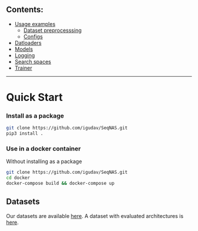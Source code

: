 ## 
## Contents:
- [Usage examples](./examples/README.md)
    -  [Dataset preprocesssing](./examples/dataset_preprocess/README.md)
    -  [Configs](./examples/sample_configs/README.md)
- [Datloaders](./src/SeqNAS/datasets/README.md)
- [Models](./src/SeqNAS/models/README.md)
- [Logging](./src/SeqNAS/nash_logging/README.md)
- [Search spaces](./src/SeqNAS/search_spaces/README.md)
- [Trainer](./src/SeqNAS/trainers/README.md)



<hr>

# Quick Start                                                                                                                                                                                            
### Install as a package

```bash
git clone https://github.com/igudav/SeqNAS.git
pip3 install . 
```

### Use in a docker container

Without installing as a package

```bash
git clone https://github.com/igudav/SeqNAS.git
cd docker
docker-compose build && docker-compose up
```

## Datasets
Our datasets are available [here](https://disk.yandex.ru/d/N2TzBBTo8Ac7lQ). A dataset with evaluated architectures is [here](nas-bench-event-sequences.zip).

